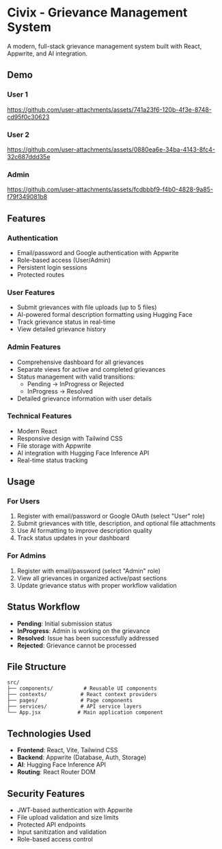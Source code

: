 # Civix - Grievance Management System

A modern, full-stack grievance management system built with React, Appwrite, and AI integration.

## Demo

### User 1
https://github.com/user-attachments/assets/741a23f6-120b-4f3e-8748-cd95f0c30623

### User 2
https://github.com/user-attachments/assets/0880ea6e-34ba-4143-8fc4-32c687ddd35e

### Admin
https://github.com/user-attachments/assets/fcdbbbf9-f4b0-4828-9a85-f79f349081b8

## Features

### Authentication
- Email/password and Google authentication with Appwrite
- Role-based access (User/Admin)
- Persistent login sessions
- Protected routes

### User Features
- Submit grievances with file uploads (up to 5 files)
- AI-powered formal description formatting using Hugging Face
- Track grievance status in real-time
- View detailed grievance history

### Admin Features
- Comprehensive dashboard for all grievances
- Separate views for active and completed grievances
- Status management with valid transitions:
  - Pending → InProgress or Rejected
  - InProgress → Resolved
- Detailed grievance information with user details

### Technical Features
- Modern React
- Responsive design with Tailwind CSS
- File storage with Appwrite
- AI integration with Hugging Face Inference API
- Real-time status tracking

## Usage

### For Users
1. Register with email/password or Google OAuth (select "User" role)
2. Submit grievances with title, description, and optional file attachments
3. Use AI formatting to improve description quality
4. Track status updates in your dashboard

### For Admins
1. Register with email/password (select "Admin" role)
2. View all grievances in organized active/past sections
3. Update grievance status with proper workflow validation

## Status Workflow

- **Pending**: Initial submission status
- **InProgress**: Admin is working on the grievance
- **Resolved**: Issue has been successfully addressed
- **Rejected**: Grievance cannot be processed

## File Structure

```
src/
├── components/          # Reusable UI components
├── contexts/           # React context providers
├── pages/              # Page components
├── services/           # API service layers
└── App.jsx            # Main application component
```

## Technologies Used

- **Frontend**: React, Vite, Tailwind CSS
- **Backend**: Appwrite (Database, Auth, Storage)
- **AI**: Hugging Face Inference API
- **Routing**: React Router DOM

## Security Features

- JWT-based authentication with Appwrite
- File upload validation and size limits
- Protected API endpoints
- Input sanitization and validation
- Role-based access control
